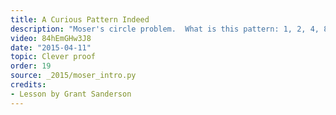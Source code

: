 ```yaml
---
title: A Curious Pattern Indeed
description: "Moser's circle problem.  What is this pattern: 1, 2, 4, 8, 16, 31,..."
video: 84hEmGHw3J8
date: "2015-04-11"
topic: Clever proof
order: 19
source: _2015/moser_intro.py
credits:
- Lesson by Grant Sanderson
---
```

